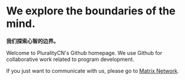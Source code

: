 # We explore the boundaries of the mind.

**我们探索心智的边界。**

Welcome to PluralityCN's Github homepage. We use Github for collaborative work related to program development.

If you just want to communicate with us, please go to [Matrix Network](https://matrix.to/#/#pluralitycn:matrix.im).

